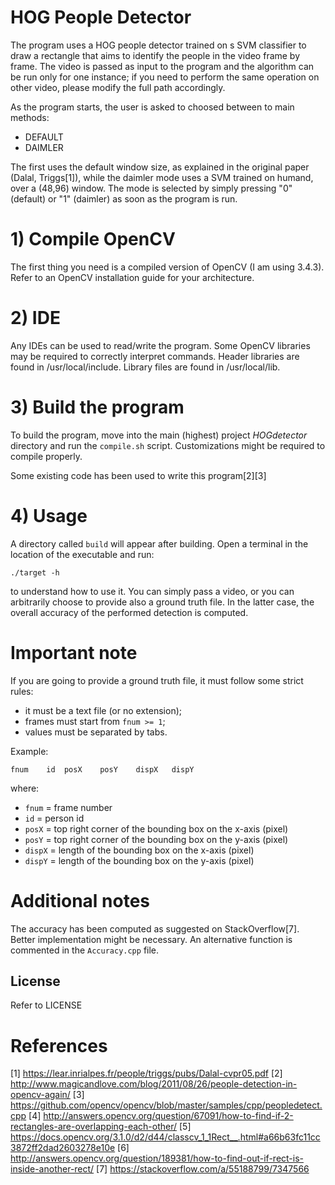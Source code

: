 # HOG People Detector

The program uses a HOG people detector trained on s SVM classifier to draw a rectangle that aims to identify the people in the video frame by frame.
The video is passed as input to the program and the algorithm can be run only for one instance; if you need to perform the same operation on other video, please modify the full path accordingly.

As the program starts, the user is asked to choosed between to main methods:
  - DEFAULT
  - DAIMLER

The first uses the default window size, as explained in the original paper (Dalal, Triggs[1]), while the daimler mode uses a SVM trained on humand, over a (48,96) window.
The mode is selected by simply pressing "0" (default) or "1" (daimler) as soon as the program is run.

# 1) Compile OpenCV
The first thing you need is a compiled version of OpenCV (I am using 3.4.3). Refer to an OpenCV installation guide for your architecture.

# 2) IDE
Any IDEs can be used to read/write the program. Some OpenCV libraries may be required to correctly interpret commands.
Header libraries are found in /usr/local/include.
Library files are found in /usr/local/lib.

# 3) Build the program
To build the program, move into the main (highest) project *HOGdetector* directory and run the `compile.sh` script. 
Customizations might be required to compile properly.

Some existing code has been used to write this program[2][3]

# 4) Usage
A directory called `build` will appear after building. Open a terminal in the location of the executable and run:

    ./target -h

to understand how to use it. You can simply pass a video, or you can arbitrarily choose to provide also a ground truth file. In the latter case, the overall accuracy of the performed detection is computed.

# Important note
If you are going to provide a ground truth file, it must follow some strict rules:

 - it must be a text file (or no extension);
 - frames must start from `fnum >= 1`;
 - values must be separated by tabs.

Example:

    fnum	id	posX	posY	dispX	dispY
where:

 - `fnum` = frame number
 - `id` = person id
 - `posX` = top right corner of the bounding box on the x-axis (pixel)
 - `posY` = top right corner of the bounding box on the y-axis (pixel)
 - `dispX` = length of the bounding box on the x-axis (pixel)
 - `dispY` = length of the bounding box on the y-axis (pixel)

# Additional notes
The accuracy has been computed as suggested on StackOverflow[7]. Better implementation might be necessary. An alternative function is commented in the `Accuracy.cpp` file.

License
----

Refer to LICENSE

# References
[1] https://lear.inrialpes.fr/people/triggs/pubs/Dalal-cvpr05.pdf
[2] http://www.magicandlove.com/blog/2011/08/26/people-detection-in-opencv-again/
[3] https://github.com/opencv/opencv/blob/master/samples/cpp/peopledetect.cpp
[4] http://answers.opencv.org/question/67091/how-to-find-if-2-rectangles-are-overlapping-each-other/
[5] https://docs.opencv.org/3.1.0/d2/d44/classcv_1_1Rect__.html#a66b63fc11cc3872ff2dad2603278e10e
[6] http://answers.opencv.org/question/189381/how-to-find-out-if-rect-is-inside-another-rect/
[7] https://stackoverflow.com/a/55188799/7347566
